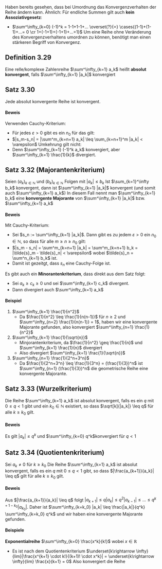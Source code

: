 Haben bereits gesehen, dass bei Umordnung das Konvergenzverhalten der Reihe ändern kann.
Ähnlich: Für endliche Summen gilt auch **kein Assoziativgesetz**:
- $\sum^\infty_{k=0} (-1)^k = 1-1+1-1+... \overset{?}{=} \cases{(1-1)+(1-1)+...= 0 \cr 1+(-1+1)+(-1+1)+...=1}$ 
Um eine Reihe ohne Veränderung des Konvergenzverhaltens umordnen zu können, benötigt man einen stärkeren Begriff von Konvergenz.

## Definition 3.29
Eine relle/komplexe Zahlenreihe $\sum^\infty_{k=1} a_k$ heißt **absolut konvergent**, falls $\sum^\infty_{k=1} |a_k|$ konvergiert

## Satz 3.30
Jede absolut konvergente Reihe ist konvergent.
#### Beweis
Verwenden Cauchy-Kriterium:
- Für jedes $\varepsilon > 0$ gibt es ein $n_0$ für das gilt:
- $|s_m-s_n| = |\sum^m_{k=n+1} a_k| \leq \sum_{k=n+1}^m |a_k| < \varepsilon$ 
Umkehrung gilt nicht:
- Denn $\sum^\infty_{k=1} (-1)^k a_k$ konvergiert, aber $\sum^\infty_{k=1} \frac{1}{k}$ divergiert.

## Satz 3.32 (Majorantenkriterium)
Seien $(a_k)_{k \in \mathbb{N}}$ und $(b_k)_{k \in \mathbb{N}}$ Folgen mit $|a_k| \leq b_k$ 
Ist $\sum_{k=1}^\infty b_k$ konvergent, dann ist $\sum^\infty_{k=1} |a_k|$ konvergent (und somit auch $\sum^\infty_{k=1} a_k$)
In diesem Fall nennt man $\sum^\infty_{k=1} b_k$ eine **konvergente Majorante** von $\sum^\infty_{k=1} |a_k|$ bzw. $\sum^\infty_{k=1} a_k$
#### Beweis
Mit Cauchy-Kriterium:
- Sei $s_n := \sum^\infty_{k=1} |a_k|$. Dann gibt es zu jedem $\varepsilon>0$ ein $n_0 \in \mathbb{N}$, so dass für alle $m \geq n \geq n_0$ gilt:
- $|s_m - s_n| = \sum^m_{k=n+1} |a_k| = \sum^m_{k=n+1} b_k = |\tilde{s}_m - \tilde{s}_n| < \varepsilon$ wobei $\tilde{s}_n = \sum^n_{k=1} b_k$ ist.
- Damit ist gezeitgt, dass $s_n$ eine Cauchy-Folge ist.

Es gibt auch ein **Minorantenkriterium**, dass direkt aus dem Satz folgt:
- Sei $a_k \geq c_k \geq 0$ und sei $\sum^\infty_{k=1} c_k$ divergent.
- Dann divergiert auch $\sum^\infty_{k=1} a_k$ 

#### Beispiel
1. $\sum^\infty_{k=1} \frac{1}{n^2}$ 
	- Da $\frac{1}{n^2} \leq \frac{1}{n(n-1)}$ für $n \geq 2$ und $\sum^\infty_{n=2} \frac{1}{n(n-1)} = 1$, haben wir eine konvergente Majorante gefunden, also konvergiert $\sum^\infty_{n=1} \frac{1}{n^2}$ 
2. $\sum^\infty_{k=1} \frac{1}{\sqrt{n}}$ 
	- Minjorantenkriterium, da $\frac{1}{n^2} \geq \frac{1}{n}$ und $\sum^\infty_{k=1} \frac{1}{n}$ divergiert
	- Also divergiert $\sum^\infty_{k=1} \frac{1}{\sqrt{n}}$
3. $\sum^\infty_{n=1} \frac{1}{2^n+3^n}$
	- Da $\frac{1}{2^n+3^n} \leq \frac{1}{3^n} = (\frac{1}{3})^n$ ist $\sum^\infty_{n=1} (\frac{1}{3})^n$ die geometrische Reihe eine konvergente Majorante.

## Satz 3.33 (Wurzelkriterium)
Die Reihe $\sum^\infty_{k=1} a_k$ ist absolut konvergent, falls es ein $q$ mit $0\leq q < 1$ gibt und ein $k_0 \in \mathbb{N}$ existiert, so dass $\sqrt[k]{|a_k|} \leq q$ für alle $k \geq k_0$ gilt.
#### Beweis
Es gilt $|a_k| \leq q^k$ und $\sum^\infty_{k=0} q^k$konvergiert für $q<1$

## Satz 3.34 (Quotientenkriterium)
Sei $a_k \neq 0$ für $k \geq k_0$ 
Die Reihe $\sum^\infty_{k=1} a_k$ ist absolut konvergent, falls es ein $q$ mit $0\leq q < 1$ gibt, so dass $|\frac{a_{k+1}}{a_k}| \leq q$ gilt für alle $k \geq k_0$ gilt.
#### Beweis
Aus $|\frac{a_{k+1}}{a_k}| \leq q$ folgt $|a_{k+1}| \leq q |a_k| \leq q^2 |a_{k-1}| \leq ... \leq q^{k+1-k_0} |a_{k_0}|$.
Daher ist $\sum^\infty_{k=k_0} |a_k| \leq \frac{|a_k|}{q^k} \sum^\infty_{k=k_0} q^k$ und wir haben eine konvergente Majorante gefunden.

#### Beispiele
**Exponentialreihe** $\sum^\infty_{k=0} \frac{x^k}{k!}$ wobei $x \in \mathbb{R}$ 
- Es ist nach dem Quotientenkriterium $\underset{k\rightarrow \infty}{lim}|\frac{x^{k+1} \cdot k!}{(k+1)! \cdot x^k}| = \underset{k\rightarrow \infty}{lim} \frac{x}{k+1} = 0$
Also konvergiert die Reihe